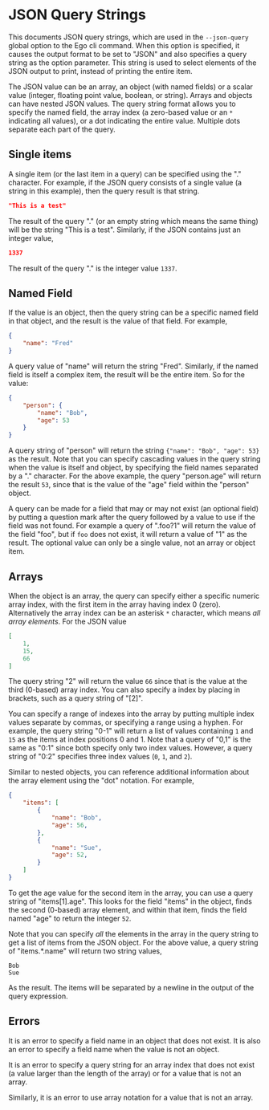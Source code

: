 # JSON Query Strings

This documents JSON query strings, which are used in the `--json-query` global option
to the Ego cli command. When this option is specified, it causes the output format to
be set to "JSON" and also specifies a query string as the option parameter. This string
is used to select elements of the JSON output to print, instead of printing the entire
item.

The JSON value can be an array, an object (with named fields) or a scalar value (integer,
floating point value, boolean, or string). Arrays and objects can have nested JSON values.
The query string format allows you to specify the named field, the array index (a zero-based
value or an `*` indicating all values), or a dot indicating the entire value.  Multiple dots
separate each part of the query.

## Single items

A single item (or the last item in a query) can be specified using the "." character. For
example, if the JSON query consists of a single value (a string in this example), then
the query result is that string.

```json
"This is a test"
````

The result of the query "." (or an empty string which means the same thing) will be the
string "This is a test". Similarly, if the JSON contains just an integer value,

```json
1337
```

The result of the query "." is the integer value `1337`.

## Named Field

If the value is an object, then the query string can be a specific named field in
that object, and the result is the value of that field. For example,

```json
{
    "name": "Fred"
}
```

A query value of "name" will return the string "Fred". Similarly, if the named
field is itself a complex item, the result will be the entire item. So for the
value:

```json
{
    "person": {
        "name": "Bob",
        "age": 53
    }
}
```

A query string of "person" will return the string `{"name": "Bob", "age": 53}`
as the result. Note that you can specify cascading values in the query string
when the value is itself and object, by specifying the field names separated
by a "." character. For the above example, the query "person.age" will return
the result `53`, since that is the value of the "age" field within the "person"
object.

A query can be made for a field that may or may not exist (an optional field)
by putting a question mark after the query followed by a value to use if the
field was not found. For example a query of ".foo?1" will return the value of
the field "foo", but if `foo` does not exist, it will return a value of "1"
as the result. The optional value can only be a single value, not an array
or object item.

## Arrays

When the object is an array, the query can specify either a specific numeric
array index, with the first item in the array having index 0 (zero). Alternatively
the array index can be an asterisk `*` character, which means _all array elements_.
For the JSON value

```json
[
    1,
    15,
    66
]
```

The query string "2" will return the value `66` since that is the value at the third
(0-based) array index. You can also specify a index by placing in brackets, such as
a query string of "[2]".

You can specify a range of indexes into the array by putting
multiple index values separate by commas, or specifying a range using a hyphen. For example,
the query string "0-1" will return a list of values containing `1` and `15`
as the items at index positions 0 and 1. Note that a query of "0,1" is the same
as "0:1" since both specify only two index values. However, a query string of "0:2"
specifies three index values (`0`, `1`, and `2`).

Similar to nested objects, you can reference additional information
about the array element using the "dot" notation. For example,

```json
{
    "items": [
        {
            "name": "Bob",
            "age": 56,
        },
        {
            "name": "Sue",
            "age": 52,
        }
    ]
}
```

To get the age value for the second item in the array, you can use a query
string of "items[1].age". This looks for the field "items" in the object, finds
the second (0-based) array element, and within that item, finds the field named
"age" to return the integer `52`.

Note that you can specify _all_ the elements in the array in the query string
to get a list of items from the JSON object. For the above value, a query
string of "items.*.name" will return two string values,

```text
Bob
Sue
```

As the result. The items will be separated by a newline in the output of the
query expression.

## Errors

It is an error to specify a field name in an object that does not exist. It
is also an error to specify a field name when the value is not an object.

It is an error to specify a query string for an array index that does not exist
(a value larger than the length of the array) or for a value that is not an
array.

Similarly, it is an error to use array notation for a value that is not an array.
